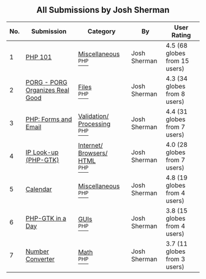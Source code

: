 ﻿<div align="center">

## All Submissions by Josh Sherman

</div>

No.  | Submission | Category | By   | User Rating
---- | ---------- | -------- | ---- | -----------
1 | [PHP 101<br />](https://github.com/Planet-Source-Code/josh-sherman-php-101__8-574) | [Miscellaneous<br /><sup>PHP</sup>](../ByCategory/miscellaneous__8-1.md) | Josh Sherman | 4.5 (68 globes from 15 users)
2 | [PORG \- PORG Organizes Real Good<br />](https://github.com/Planet-Source-Code/josh-sherman-porg-porg-organizes-real-good__8-576) | [Files<br /><sup>PHP</sup>](../ByCategory/files__8-2.md) | Josh Sherman | 4.3 (34 globes from 8 users)
3 | [PHP: Forms and Email<br />](https://github.com/Planet-Source-Code/josh-sherman-php-forms-and-email__8-575) | [Validation/ Processing<br /><sup>PHP</sup>](../ByCategory/validation-processing__8-16.md) | Josh Sherman | 4.4 (31 globes from 7 users)
4 | [IP Look\-up \(PHP\-GTK\)<br />](https://github.com/Planet-Source-Code/josh-sherman-ip-look-up-php-gtk__8-567) | [Internet/ Browsers/ HTML<br /><sup>PHP</sup>](../ByCategory/internet-browsers-html__8-9.md) | Josh Sherman | 4.0 (28 globes from 7 users)
5 | [Calendar<br />](https://github.com/Planet-Source-Code/josh-sherman-calendar__8-752) | [Miscellaneous<br /><sup>PHP</sup>](../ByCategory/miscellaneous__8-1.md) | Josh Sherman | 4.8 (19 globes from 4 users)
6 | [PHP\-GTK in a Day<br />](https://github.com/Planet-Source-Code/josh-sherman-php-gtk-in-a-day__8-581) | [GUIs<br /><sup>PHP</sup>](../ByCategory/guis__8-30.md) | Josh Sherman | 3.8 (15 globes from 4 users)
7 | [Number Converter<br />](https://github.com/Planet-Source-Code/josh-sherman-number-converter__8-582) | [Math<br /><sup>PHP</sup>](../ByCategory/math__8-12.md) | Josh Sherman | 3.7 (11 globes from 3 users)
